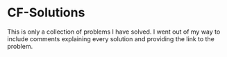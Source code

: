 # CF-Solutions
This is only a collection of problems I have solved. I went out of my way to include comments explaining every solution and providing the link to the problem.
